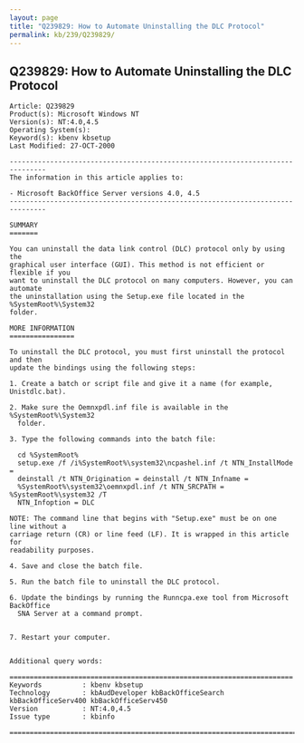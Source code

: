 ```yaml
---
layout: page
title: "Q239829: How to Automate Uninstalling the DLC Protocol"
permalink: kb/239/Q239829/
---
```


## Q239829: How to Automate Uninstalling the DLC Protocol

	Article: Q239829
	Product(s): Microsoft Windows NT
	Version(s): NT:4.0,4.5
	Operating System(s): 
	Keyword(s): kbenv kbsetup
	Last Modified: 27-OCT-2000
	
	-------------------------------------------------------------------------------
	The information in this article applies to:
	
	- Microsoft BackOffice Server versions 4.0, 4.5 
	-------------------------------------------------------------------------------
	
	SUMMARY
	=======
	
	You can uninstall the data link control (DLC) protocol only by using the
	graphical user interface (GUI). This method is not efficient or flexible if you
	want to uninstall the DLC protocol on many computers. However, you can automate
	the uninstallation using the Setup.exe file located in the %SystemRoot%\System32
	folder.
	
	MORE INFORMATION
	================
	
	To uninstall the DLC protocol, you must first uninstall the protocol and then
	update the bindings using the following steps:
	
	1. Create a batch or script file and give it a name (for example, Unistdlc.bat).
	
	2. Make sure the Oemnxpdl.inf file is available in the %SystemRoot%\System32
	  folder.
	
	3. Type the following commands into the batch file:
	
	  cd %SystemRoot%
	  setup.exe /f /i%SystemRoot%\system32\ncpashel.inf /t NTN_InstallMode =
	  deinstall /t NTN_Origination = deinstall /t NTN_Infname =
	  %SystemRoot%\system32\oemnxpdl.inf /t NTN_SRCPATH = %SystemRoot%\system32 /T
	  NTN_Infoption = DLC
	
	NOTE: The command line that begins with "Setup.exe" must be on one line without a
	carriage return (CR) or line feed (LF). It is wrapped in this article for
	readability purposes.
	
	4. Save and close the batch file.
	
	5. Run the batch file to uninstall the DLC protocol.
	
	6. Update the bindings by running the Runncpa.exe tool from Microsoft BackOffice
	  SNA Server at a command prompt.
	
	
	7. Restart your computer.
	
	
	Additional query words:
	
	======================================================================
	Keywords          : kbenv kbsetup 
	Technology        : kbAudDeveloper kbBackOfficeSearch kbBackOfficeServ400 kbBackOfficeServ450
	Version           : NT:4.0,4.5
	Issue type        : kbinfo
	
	=============================================================================
	
